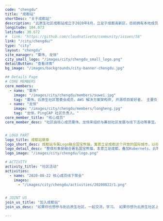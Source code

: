 ```yaml
---
code: "chengdu"
title: "成都站"
shortDesc: "关于成都站"
description: "云原生社区成都站成立于2020年8月，立足于成都高新区，目前拥有本地成员200多人。希望围绕云原生社区开展丰富多彩的互动活动。不管你从事何种行业、岗位, 只要你爱好云原生技术，我们都热烈欢迎你加入成都站，让我们一起促进云原生技术知识的分享、推广和实践！"
longitude: 104.073
latitude: 30.672
#  link: "https://github.com/cloudnativeto/community/issues/58"
link: "/city/chengdu/"
type: "city"
layout: "chengdu"
site_manager: "粟伟, 龙恒"
city_small_logo: "/images/city/chengdu_small_logo.png"
detailButton: "查看详情"
bg_image: "/images/backgrounds/city-banner-chengdu.jpg"

## Details Page
# CORE MEMBERS
core_members:
  - name: "粟伟"
    image: "/images/city/chengdu/members/suwei.jpg"
    tag: "粟伟，云原生社区管委会成员，AWS 解决方案架构师, 开源项目爱好者， 主要负责容器类云原生相关产品及服务, 具有丰富的公有云经验。"
  - name: "龙恒"
    image: "/images/city/chengdu/members/longheng.jpg"
    tag: "龙恒，PingCAP 社区负责人。"
core_member_title: "核心成员"
core_member_desc: "社区由核心成员粟伟、龙恒来组织与筹划社区发展与线下活动等事宜。我们热爱开源事业，热爱云原生技术。希望有更多人加入社区，一起组织线下活动，在成都推广云原生技术。"


# LOGO PART
logo_title: 成都站徽章
logo_short_desc: 成都站专属Logo融合国宝熊猫，寓意立足成都这个开放的国际城市，以社区化的方式布道云原生。
logo_detail_desc: "整体形象是融合著名国宝熊猫，本意立足成都，叠加Kubernets、云等元素，寓意发挥成都云原生社区希望与国际接轨,普及云原生技术。<br/> "
logo_image: "/images/city/chengdu/logo.png"

# ACTIVITY
activity_title: "社区活动"
activities:
  - name: "2020-08-22 核心成员线下聚会"
    images:
      - "/images/city/chengdu/activities/20200822/1.png"
      

# JOINT US
join_us_title: "加入成都站"
join_us_desc: "如果你也想参与到云原生社区，一起交流，学习。 如果你想为云原生社区上海站贡献自己的一份力量，扫描页面底部的二维码关注云原生社区公众号，在后台回复`成都站`即可加入成都站交流群。"

---
```

